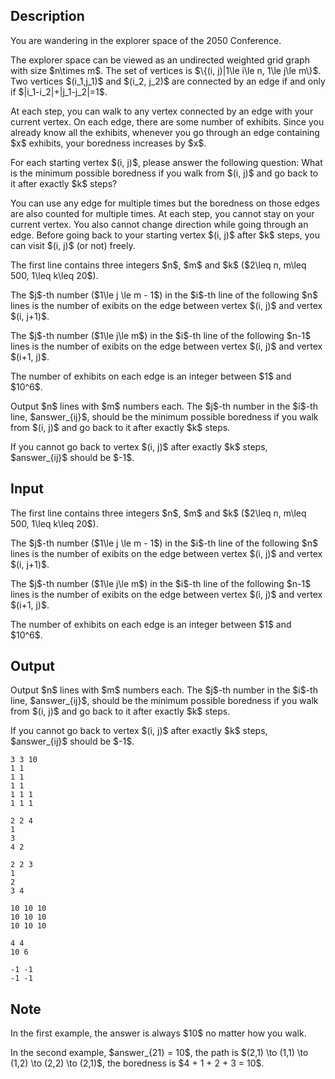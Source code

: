 ## Description

<div><p>You are wandering in the explorer space of the 2050 Conference.</p><p>The explorer space can be viewed as an undirected weighted grid graph with size $n\times m$. The set of vertices is $\{(i, j)|1\le i\le n, 1\le j\le m\}$. Two vertices $(i_1,j_1)$ and $(i_2, j_2)$ are connected by an edge if and only if $|i_1-i_2|+|j_1-j_2|=1$.</p><p>At each step, you can walk to any vertex connected by an edge with your current vertex. On each edge, there are some number of exhibits. Since you already know all the exhibits, whenever you go through an edge containing $x$ exhibits, your <span class="tex-font-style-it">boredness</span> increases by $x$.</p><p>For each starting vertex $(i, j)$, please answer the following question: What is the minimum possible boredness if you walk from $(i, j)$ and go back to it after exactly $k$ steps?</p><p>You can use any edge for multiple times but the boredness on those edges are also counted for multiple times. At each step, you cannot stay on your current vertex. You also cannot change direction while going through an edge. Before going back to your starting vertex $(i, j)$ after $k$ steps, you can visit $(i, j)$ (or not) freely.</p></div><div class="input-specification"><p>The first line contains three integers $n$, $m$ and $k$ ($2\leq n, m\leq 500, 1\leq k\leq 20$).</p><p>The $j$-th number ($1\le j \le m - 1$) in the $i$-th line of the following $n$ lines is the number of exibits on the edge between vertex $(i, j)$ and vertex $(i, j+1)$. </p><p>The $j$-th number ($1\le j\le m$) in the $i$-th line of the following $n-1$ lines is the number of exibits on the edge between vertex $(i, j)$ and vertex $(i+1, j)$. </p><p>The number of exhibits on each edge is an integer between $1$ and $10^6$.</p></div><div class="output-specification"><p>Output $n$ lines with $m$ numbers each. The $j$-th number in the $i$-th line, $answer_{ij}$, should be the minimum possible boredness if you walk from $(i, j)$ and go back to it after exactly $k$ steps.</p><p>If you cannot go back to vertex $(i, j)$ after exactly $k$ steps, $answer_{ij}$ should be $-1$. </p></div>

## Input

<p>The first line contains three integers $n$, $m$ and $k$ ($2\leq n, m\leq 500, 1\leq k\leq 20$).</p><p>The $j$-th number ($1\le j \le m - 1$) in the $i$-th line of the following $n$ lines is the number of exibits on the edge between vertex $(i, j)$ and vertex $(i, j+1)$. </p><p>The $j$-th number ($1\le j\le m$) in the $i$-th line of the following $n-1$ lines is the number of exibits on the edge between vertex $(i, j)$ and vertex $(i+1, j)$. </p><p>The number of exhibits on each edge is an integer between $1$ and $10^6$.</p>

## Output

<p>Output $n$ lines with $m$ numbers each. The $j$-th number in the $i$-th line, $answer_{ij}$, should be the minimum possible boredness if you walk from $(i, j)$ and go back to it after exactly $k$ steps.</p><p>If you cannot go back to vertex $(i, j)$ after exactly $k$ steps, $answer_{ij}$ should be $-1$. </p>





```input1
3 3 10
1 1
1 1
1 1
1 1 1
1 1 1
```




```input2
2 2 4
1
3
4 2
```




```input3
2 2 3
1
2
3 4
```




```output1
10 10 10
10 10 10
10 10 10
```




```output2
4 4
10 6
```




```output3
-1 -1
-1 -1
```



## Note

<p>In the first example, the answer is always $10$ no matter how you walk.</p><p>In the second example, $answer_{21} = 10$, the path is $(2,1) \to (1,1) \to (1,2) \to (2,2) \to (2,1)$, the boredness is $4 + 1 + 2 + 3 = 10$.</p>
